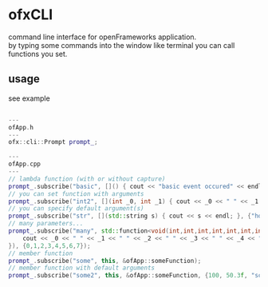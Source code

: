 # ofxCLI

command line interface for openFrameworks application.  
by typing some commands into the window like terminal you can call functions you set.

## usage
see example

```c++

---
ofApp.h
---
ofx::cli::Prompt prompt_;

---
ofApp.cpp
---
// lambda function (with or without capture)
prompt_.subscribe("basic", []() { cout << "basic event occured" << endl; });
// you can set function with arguments
prompt_.subscribe("int2", [](int _0, int _1) { cout << _0 << " " << _1 << endl; });
// you can specify default argument(s)
prompt_.subscribe("str", [](std::string s) { cout << s << endl; }, {"hoge"});
// many parameters...
prompt_.subscribe("many", std::function<void(int,int,int,int,int,int,int,int)>([](int _0, int _1, int _2, int _3, int _4, int _5, int _6, int _7) {
	cout << _0 << " " << _1 << " " << _2 << " " << _3 << " " << _4 << " " << _5 << " " << _6 << " " << _7 << endl;
}), {0,1,2,3,4,5,6,7});
// member function
prompt_.subscribe("some", this, &ofApp::someFunction);
// member function with default arguments
prompt_.subscribe("some2", this, &ofApp::someFunction, {100, 50.3f, "some string"});
```